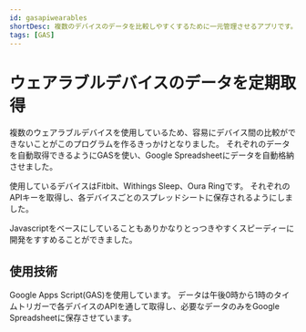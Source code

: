 ```yaml
---
id: gasapiwearables
shortDesc: 複数のデバイスのデータを比較しやすくするために一元管理させるアプリです。
tags: [GAS]
---
```


# ウェアラブルデバイスのデータを定期取得

複数のウェアラブルデバイスを使用しているため、容易にデバイス間の比較ができないことがこのプログラムを作るきっかけとなりました。
それぞれのデータを自動取得できるようにGASを使い、Google Spreadsheetにデータを自動格納させました。

使用しているデバイスはFitbit、Withings Sleep、Oura Ringです。
それぞれのAPIキーを取得し、各デバイスごとのスプレッドシートに保存されるようにしました。

Javascriptをベースにしていることもありかなりとっつきやすくスピーディーに開発をすすめることができました。

## 使用技術

Google Apps Script(GAS)を使用しています。
データは午後0時から1時のタイムトリガーで各デバイスのAPIを通して取得し、必要なデータのみをGoogle Spreadsheetに保存させています。

